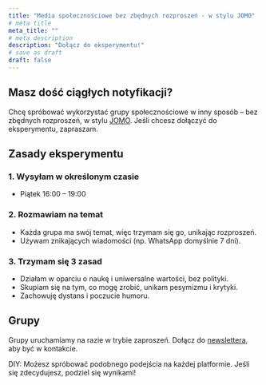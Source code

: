 ```yaml
---
title: "Media społecznościowe bez zbędnych rozproszeń - w stylu JOMO"
# meta title
meta_title: ""
# meta description
description: "Dołącz do eksperymentu!"
# save as draft
draft: false
---
```

## Masz dość ciągłych notyfikacji?
Chcę spróbować wykorzystać grupy społecznościowe w inny sposób – bez zbędnych rozproszeń, w stylu [JOMO](/jomo). Jeśli chcesz dołączyć do eksperymentu, zapraszam.

## Zasady eksperymentu

### 1. Wysyłam w określonym czasie
* Piątek 16:00 – 19:00

### 2. Rozmawiam na temat
* Każda grupa ma swój temat, więc trzymam się go, unikając rozproszeń.
* Używam znikających wiadomości (np. WhatsApp domyślnie 7 dni).

### 3. Trzymam się 3 zasad
* Działam w oparciu o naukę i uniwersalne wartości, bez polityki.
* Skupiam się na tym, co mogę zrobić, unikam pesymizmu i krytyki.
* Zachowuję dystans i poczucie humoru.

## Grupy
Grupy uruchamiamy na razie w trybie zaproszeń. Dołącz do [newslettera](/newsletter), aby być w kontakcie.
 
DIY: Możesz spróbować podobnego podejścia na każdej platformie. Jeśli się zdecydujesz, podziel się wynikami!
